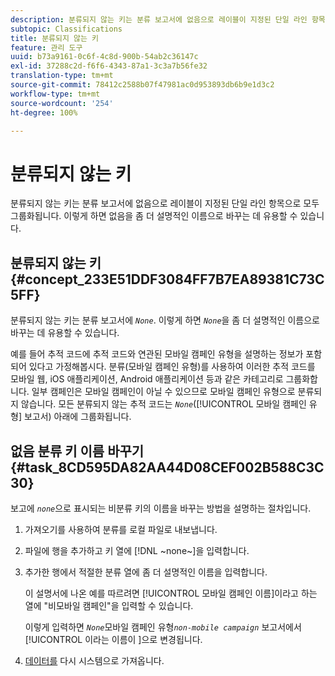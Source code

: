 ```yaml
---
description: 분류되지 않는 키는 분류 보고서에 없음으로 레이블이 지정된 단일 라인 항목으로 모두 그룹화됩니다. 이렇게 하면 없음을 좀 더 설명적인 이름으로 바꾸는 데 유용할 수 있습니다.
subtopic: Classifications
title: 분류되지 않는 키
feature: 관리 도구
uuid: b73a9161-0c6f-4c8d-900b-54ab2c36147c
exl-id: 37288c2d-f6f6-4343-87a1-3c3a7b56fe32
translation-type: tm+mt
source-git-commit: 78412c2588b07f47981ac0d953893db6b9e1d3c2
workflow-type: tm+mt
source-wordcount: '254'
ht-degree: 100%

---
```


# 분류되지 않는 키

분류되지 않는 키는 분류 보고서에 없음으로 레이블이 지정된 단일 라인 항목으로 모두 그룹화됩니다. 이렇게 하면 없음을 좀 더 설명적인 이름으로 바꾸는 데 유용할 수 있습니다.

## 분류되지 않는 키 {#concept_233E51DDF3084FF7B7EA89381C73C5FF}

분류되지 않는 키는 분류 보고서에 *`None`*. 이렇게 하면 *`None`*&#x200B;을 좀 더 설명적인 이름으로 바꾸는 데 유용할 수 있습니다.

예를 들어 추적 코드에 추적 코드와 연관된 모바일 캠페인 유형을 설명하는 정보가 포함되어 있다고 가정해봅시다. 분류(모바일 캠페인 유형)를 사용하여 이러한 추적 코드를 모바일 웹, iOS 애플리케이션, Android 애플리케이션 등과 같은 카테고리로 그룹화합니다. 일부 캠페인은 모바일 캠페인이 아닐 수 있으므로 모바일 캠페인 유형으로 분류되지 않습니다. 모든 분류되지 않는 추적 코드는 *`None`*([!UICONTROL 모바일 캠페인 유형] 보고서) 아래에 그룹화됩니다.

## 없음 분류 키 이름 바꾸기 {#task_8CD595DA82AA44D08CEF002B588C3C30}

<!-- 

t_rename_classification_none.xml

 -->

보고에 *`none`*&#x200B;으로 표시되는 비분류 키의 이름을 바꾸는 방법을 설명하는 절차입니다.

1. 가져오기를 사용하여 분류를 로컬 파일로 내보냅니다.
1. 파일에 행을 추가하고 키 열에 [!DNL ~none~]을 입력합니다.
1. 추가한 행에서 적절한 분류 열에 좀 더 설명적인 이름을 입력합니다. 

   이 설명서에 나온 예를 따르려면 [!UICONTROL 모바일 캠페인 이름]이라고 하는 열에 &quot;비모바일 캠페인&quot;을 입력할 수 있습니다.

   이렇게 입력하면 *`None`*&#x200B;모바일 캠페인 유형&#x200B;*`non-mobile campaign`* 보고서에서 [!UICONTROL 이라는 이름이 ]으로 변경됩니다.
1. [데이터를](/help/components/classifications/importer/import-file.md) 다시 시스템으로 가져옵니다.
